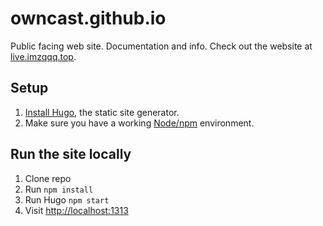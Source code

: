 # owncast.github.io

Public facing web site. Documentation and info. Check out the website at [live.imzqqq.top](https://live.imzqqq.top).

## Setup

1. [Install Hugo](https://gohugo.io/getting-started/installing/), the static site generator.
2. Make sure you have a working [Node/npm](https://nodejs.org/en/) environment.

## Run the site locally

1. Clone repo
1. Run `npm install`
1. Run Hugo `npm start`
1. Visit <http://localhost:1313>
